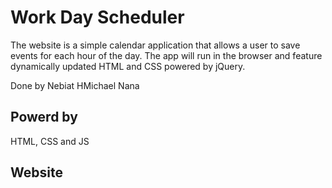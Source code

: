 # Work Day Scheduler
The website is a simple calendar application that allows a user to save events for each hour of the day. The app will run in the browser and feature dynamically updated HTML and CSS powered by jQuery.

Done by Nebiat HMichael Nana
## Powerd by 

HTML, CSS and JS

## Website




